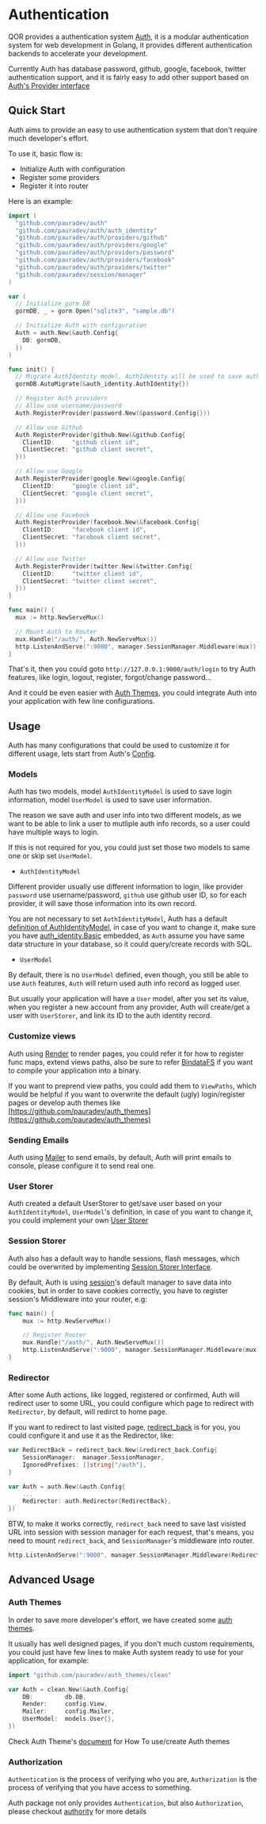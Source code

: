 # Authentication

QOR provides a authentication system [Auth](http://github.com/pauradev/auth), it is a modular authentication system for web development in Golang, it provides different authentication backends to accelerate your development.

Currently Auth has database password, github, google, facebook, twitter authentication support, and it is fairly easy to add other support based on [Auth's Provider interface](https://godoc.org/github.com/pauradev/auth#Provider)

## Quick Start

Auth aims to provide an easy to use authentication system that don't require much developer's effort.

To use it, basic flow is:

* Initialize Auth with configuration
* Register some providers
* Register it into router

Here is an example:

```go
import (
  "github.com/pauradev/auth"
  "github.com/pauradev/auth/auth_identity"
  "github.com/pauradev/auth/providers/github"
  "github.com/pauradev/auth/providers/google"
  "github.com/pauradev/auth/providers/password"
  "github.com/pauradev/auth/providers/facebook"
  "github.com/pauradev/auth/providers/twitter"
  "github.com/pauradev/session/manager"
)

var (
  // Initialize gorm DB
  gormDB, _ = gorm.Open("sqlite3", "sample.db")

  // Initialize Auth with configuration
  Auth = auth.New(&auth.Config{
    DB: gormDB,
  })
)

func init() {
  // Migrate AuthIdentity model, AuthIdentity will be used to save auth info, like username/password, oauth token, you could change that.
  gormDB.AutoMigrate(&auth_identity.AuthIdentity{})

  // Register Auth providers
  // Allow use username/password
  Auth.RegisterProvider(password.New(&password.Config{}))

  // Allow use Github
  Auth.RegisterProvider(github.New(&github.Config{
    ClientID:     "github client id",
    ClientSecret: "github client secret",
  }))

  // Allow use Google
  Auth.RegisterProvider(google.New(&google.Config{
    ClientID:     "google client id",
    ClientSecret: "google client secret",
  }))

  // Allow use Facebook
  Auth.RegisterProvider(facebook.New(&facebook.Config{
    ClientID:     "facebook client id",
    ClientSecret: "facebook client secret",
  }))

  // Allow use Twitter
  Auth.RegisterProvider(twitter.New(&twitter.Config{
    ClientID:     "twitter client id",
    ClientSecret: "twitter client secret",
  }))
}

func main() {
  mux := http.NewServeMux()

  // Mount Auth to Router
  mux.Handle("/auth/", Auth.NewServeMux())
  http.ListenAndServe(":9000", manager.SessionManager.Middleware(mux))
}
```

That's it, then you could goto `http://127.0.0.1:9000/auth/login` to try Auth features, like login, logout, register, forgot/change password...

And it could be even easier with [Auth Themes](#auth-themes), you could integrate Auth into your application with few line configurations.

## Usage

Auth has many configurations that could be used to customize it for different usage, lets start from Auth's [Config](http://godoc.org/github.com/pauradev/auth#Config).

### Models

Auth has two models, model `AuthIdentityModel` is used to save login information, model `UserModel` is used to save user information.

The reason we save auth and user info into two different models, as we want to be able to link a user to mutliple auth info records, so a user could have multiple ways to login.

If this is not required for you, you could just set those two models to same one or skip set `UserModel`.

* `AuthIdentityModel`

Different provider usually use different information to login, like provider `password` use username/password, `github` use github user ID, so for each provider, it will save those information into its own record.

You are not necessary to set `AuthIdentityModel`, Auth has a default [definition of AuthIdentityModel](http://godoc.org/github.com/pauradev/auth/auth_identity#AuthIdentity), in case of you want to change it, make sure you have [auth_identity.Basic](http://godoc.org/github.com/pauradev/auth/auth_identity#Basic) embedded, as `Auth` assume you have same data structure in your database, so it could query/create records with SQL.

* `UserModel`

By default, there is no `UserModel` defined, even though, you still be able to use `Auth` features, `Auth` will return used auth info record as logged user.

But usually your application will have a `User` model, after you set its value, when you register a new account from any provider, Auth will create/get a user with `UserStorer`, and link its ID to the auth identity record.

### Customize views

Auth using [Render](http://github.com/pauradev/render) to render pages, you could refer it for how to register func maps, extend views paths, also be sure to refer [BindataFS](https://github.com/pauradev/bindatafs) if you want to compile your application into a binary.

If you want to preprend view paths, you could add them to `ViewPaths`, which would be helpful if you want to overwrite the default (ugly) login/register pages or develop auth themes like [https://github.com/pauradev/auth_themes](https://github.com/pauradev/auth_themes)

### Sending Emails

Auth using [Mailer](http://github.com/pauradev/mailer) to send emails, by default, Auth will print emails to console, please configure it to send real one.

### User Storer

Auth created a default UserStorer to get/save user based on your `AuthIdentityModel`, `UserModel`'s definition, in case of you want to change it, you could implement your own [User Storer](http://godoc.org/github.com/pauradev/auth#UserStorerInterface)

### Session Storer

Auth also has a default way to handle sessions, flash messages, which could be overwrited by implementing [Session Storer Interface](http://godoc.org/github.com/pauradev/auth#SessionStorerInterface).

By default, Auth is using [session](https://github.com/pauradev/session)'s default manager to save data into cookies, but in order to save cookies correctly, you have to register session's Middleware into your router, e.g:

```go
func main() {
	mux := http.NewServeMux()

	// Register Router
	mux.Handle("/auth/", Auth.NewServeMux())
	http.ListenAndServe(":9000", manager.SessionManager.Middleware(mux))
}
```

### Redirector

After some Auth actions, like logged, registered or confirmed, Auth will redirect user to some URL, you could configure which page to redirect with `Redirector`, by default, will redirct to home page.

If you want to redirect to last visited page, [redirect_back](https://github.com/pauradev/redirect_back) is for you, you could configure it and use it as the Redirector, like:

```go
var RedirectBack = redirect_back.New(&redirect_back.Config{
	SessionManager:  manager.SessionManager,
	IgnoredPrefixes: []string{"/auth"},
}

var Auth = auth.New(&auth.Config{
	...
	Redirector: auth.Redirector{RedirectBack},
})
```

BTW, to make it works correctly, `redirect_back` need to save last visisted URL into session with session manager for each request, that's means, you need to mount `redirect_back`, and `SessionManager`'s middleware into router.

```go
http.ListenAndServe(":9000", manager.SessionManager.Middleware(RedirectBack.Middleware(mux)))
```

## Advanced Usage

### Auth Themes

In order to save more developer's effort, we have created some [auth themes](https://github.com/pauradev/auth_themes).

It usually has well designed pages, if you don't much custom requirements, you could just have few lines to make Auth system ready to use for your application, for example:

```go
import "github.com/pauradev/auth_themes/clean"

var Auth = clean.New(&auth.Config{
	DB:         db.DB,
	Render:     config.View,
	Mailer:     config.Mailer,
	UserModel:  models.User{},
})
```

Check Auth Theme's [document](https://github.com/pauradev/auth_themes) for How To use/create Auth themes

### Authorization

`Authentication` is the process of verifying who you are, `Authorization` is the process of verifying that you have access to something.

Auth package not only provides `Authentication`, but also `Authorization`, please checkout [authority](https://github.com/pauradev/auth/tree/master/authority) for more details
